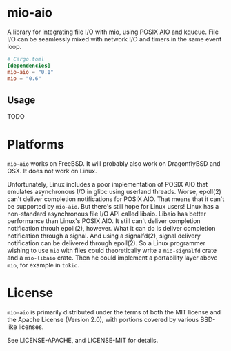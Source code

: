 # mio-aio

A library for integrating file I/O with [mio], using POSIX AIO and kqueue.
File I/O can be seamlessly mixed with network I/O and timers in the same event
loop.

[mio]: https://github.com/carllerche/mio

```toml
# Cargo.toml
[dependencies]
mio-aio = "0.1"
mio = "0.6"
```

## Usage

TODO

# Platforms

`mio-aio` works on FreeBSD.  It will probably also work on DragonflyBSD and
OSX.  It does not work on Linux.

Unfortunately, Linux includes a poor implementation of POSIX AIO that emulates
asynchronous I/O in glibc using userland threads.  Worse, epoll(2) can't
deliver completion notifications for POSIX AIO.  That means that it can't be
supported by `mio-aio`.  But there's still hope for Linux users!  Linux has a
non-standard asynchronous file I/O API called libaio.  Libaio has better
performance than Linux's POSIX AIO.  It still can't deliver completion
notification throuh epoll(2), however.  What it can do is deliver completion
notification through a signal.  And using a signalfd(2), signal delivery
notification can be delivered through epoll(2).  So a Linux programmer wishing
to use `mio` with files could theoretically write a `mio-signalfd` crate and a
`mio-libaio` crate.  Then he could implement a portability layer above `mio`,
for example in `tokio`.

# License

`mio-aio` is primarily distributed under the terms of both the MIT license and
the Apache License (Version 2.0), with portions covered by various BSD-like
licenses.

See LICENSE-APACHE, and LICENSE-MIT for details.
